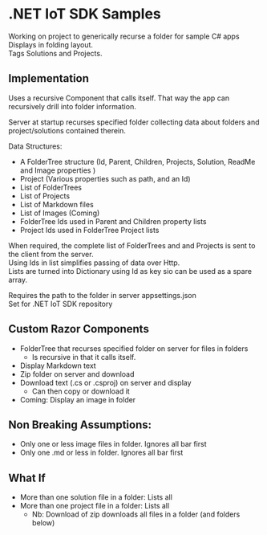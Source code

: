 # .NET IoT SDK Samples

Working on project to generically recurse a folder for sample C# apps  
Displays in folding layout.  
Tags Solutions and Projects.

## Implementation

Uses a recursive Component that calls itself. 
That way the app can recursively drill into folder information.
  
Server at startup recurses specified folder collecting data 
about folders and project/solutions contained therein.
  
Data Structures:
- A FolderTree structure (Id, Parent, Children, Projects, Solution, ReadMe and Image properties ) 
- Project (Various properties such as path, and an Id)
- List of FolderTrees
- List of Projects
- List of Markdown files
- List of Images (Coming)
- FolderTree Ids used in Parent and Children property lists
- Project Ids used in FolderTree Project lists

When required, the complete list of FolderTrees and and Projects is sent to the client from the server.  
Using Ids in list simplifies passing of data over Http.  
Lists are turned into Dictionary using Id as key sio can be used as a spare array.

Requires the path to the folder in server appsettings.json  
Set for .NET IoT SDK repository

## Custom Razor Components
- FolderTree that recurses specified folder on server for files in folders
  - Is recursive in that it calls itself.
- Display Markdown text
- Zip folder on server and download
- Download text (.cs or .csproj) on server and display
  - Can then copy or download it
- Coming: Display an image in folder

## Non Breaking Assumptions:
- Only one or less image files in folder. Ignores all bar first
- Only one .md or less in folder. Ignores all bar first

## What If
- More than one solution file in a folder: Lists all
- More than one project file in a folder: Lists all
  - Nb: Download of zip downloads all files in a folder (and folders below)


